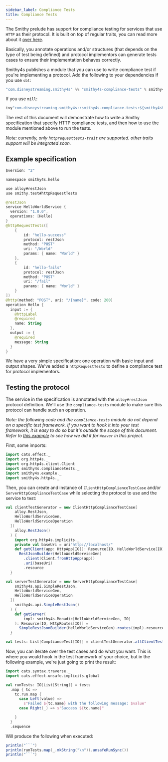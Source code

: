 ```yaml
---
sidebar_label: Compliance Tests
title: Compliance Tests
---
```


The Smithy prelude has support for compliance testing for services that use `HTTP` as their protocol. It is built on top of regular traits, you can read more about it [over here](https://awslabs.github.io/smithy/2.0/additional-specs/http-protocol-compliance-tests.html).

Basically, you annotate operations and/or structures (that depends on the type of test being defined) and protocol implementors can generate tests cases to ensure their implementation behaves correctly.

Smithy4s publishes a module that you can use to write compliance test if you're implementing a protocol. Add the following to your dependencies if you use `sbt`:

```scala
"com.disneystreaming.smithy4s" %% "smithy4s-compliance-tests" % smithy4sVersion.value
```

If you use `mill`:

```scala
ivy"com.disneystreaming.smithy4s::smithy4s-compliance-tests:${smithy4sVersion()}",
```

The rest of this document will demonstrate how to write a Smithy specification that specify HTTP compliance tests, and then how to use the module mentioned above to run the tests.

_Note: currently, only `httprequesttests-trait` are supported. other traits support will be integrated soon._

## Example specification

```kotlin
$version: "2"

namespace smithy4s.hello

use alloy#restJson
use smithy.test#httpRequestTests

@restJson
service HelloWorldService {
  version: "1.0.0",
  operations: [Hello]
}
@httpRequestTests([
    {
        id: "hello-success"
        protocol: restJson
        method: "POST"
        uri: "/World"
        params: { name: "World" }
    },
    {
        id: "hello-fails"
        protocol: restJson
        method: "POST"
        uri: "/fail"
        params: { name: "World" }
    }
])
@http(method: "POST", uri: "/{name}", code: 200)
operation Hello {
  input := {
    @httpLabel
    @required
    name: String
  },
  output := {
    @required
    message: String
  }
}
```

We have a very simple specification: one operation with basic input and output shapes. We've added a `httpRequestTests` to define a compliance test for protocol implementors.

## Testing the protocol

The service in the specification is annotated with the `alloy#restJson` protocol definition. We'll use the `compliance-tests` module to make sure this protocol can handle such an operation.

_Note: the following code and the `compliance-tests` module do not depend on a specific test framework. If you want to hook it into your test framework, it is easy to do so but it's outside the scope of this document. Refer to [this example](https://github.com/disneystreaming/smithy4s/blob/main/modules/compliance-tests/test/src/smithy4s/compliancetests/WeaverComplianceTest.scala) to see how we did it for `Weaver` in this project._

First, some imports:

```scala mdoc:silent
import cats.effect._
import org.http4s._
import org.http4s.client.Client
import smithy4s.compliancetests._
import smithy4s.example._
import smithy4s.http4s._
```

Then, you can create and instance of `ClientHttpComplianceTestCase` and/or `ServerHttpComplianceTestCase` while selecting the protocol to use and the service to test:

```scala mdoc:silent
val clientTestGenerator = new ClientHttpComplianceTestCase[
    alloy.RestJson,
    HelloWorldServiceGen,
    HelloWorldServiceOperation
  ](
    alloy.RestJson()
  ) {
    import org.http4s.implicits._
    private val baseUri = uri"http://localhost/"
    def getClient(app: HttpApp[IO]): Resource[IO, HelloWorldService[IO]] =
      RestJsonBuilder(HelloWorldServiceGen)
        .client(Client.fromHttpApp(app))
        .uri(baseUri)
        .resource
  }

val serverTestGenerator = new ServerHttpComplianceTestCase[
    smithy4s.api.SimpleRestJson,
    HelloWorldServiceGen,
    HelloWorldServiceOperation
  ](
    smithy4s.api.SimpleRestJson()
  ) {
    def getServer(
        impl: smithy4s.Monadic[HelloWorldServiceGen, IO]
    ): Resource[IO, HttpRoutes[IO]] =
      SimpleRestJsonBuilder(HelloWorldServiceGen).routes(impl).resource
  }

val tests: List[ComplianceTest[IO]] = clientTestGenerator.allClientTests() ++ serverTestGenerator.allServerTests()
```

Now, you can iterate over the test cases and do what you want. This is where you would hook in the test framework of your choice, but in the following example, we're just going to print the result:

```scala mdoc:silent
import cats.syntax.traverse._
import cats.effect.unsafe.implicits.global

val runTests: IO[List[String]] = tests
  .map { tc =>
    tc.run.map {
      case Left(value) =>
        s"Failed ${tc.name} with the following message: $value"
      case Right(_) => s"Success ${tc.name}"

    }
  }
  .sequence
```

Will produce the following when executed:

```scala mdoc:passthrough
println("```")
println(runTests.map(_.mkString("\n")).unsafeRunSync())
println("```")
```